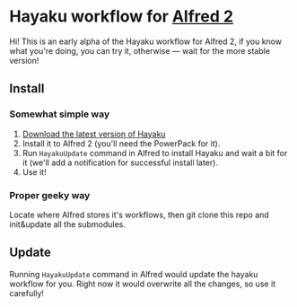 # Hayaku workflow for [Alfred 2](http://www.alfredapp.com/)

Hi! This is an early alpha of the Hayaku workflow for Alfred 2, if you know what you're doing, you can try it, otherwise — wait for the more stable version!

## Install

### Somewhat simple way

1. [Download the latest version of Hayaku](http://hayakubundle.com/downloads/hayaku.alfredworkflow)
2. Install it to Alfred 2 (you'll need the PowerPack for it).
3. Run `HayakuUpdate` command in Alfred to install Hayaku and wait a bit for it (we'll add a notification for successful install later).
4. Use it!

### Proper geeky way

Locate where Alfred stores it's workflows, then git clone this repo and init&update all the submodules.

## Update

Running `HayakuUpdate` command in Alfred would update the hayaku workflow for you. Right now it would overwrite all the changes, so use it carefully!
